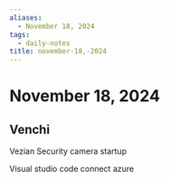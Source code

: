 ```yaml
---
aliases:
  - November 18, 2024
tags:
  - daily-notes
title: november-18,-2024
---
```


# November 18, 2024

Venchi
- 

Vezian 
Security camera startup 


Visual studio code connect azure
